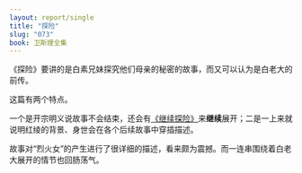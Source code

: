 ```yaml
---
layout: report/single
title: "探险"
slug: "073"
book: 卫斯理全集
---
```

《探险》要讲的是白素兄妹探究他们母亲的秘密的故事，而又可以认为是白老大的前传。

这篇有两个特点。

一个是开宗明义说故事不会结束，还会有[《继续探险》]({{site.url}}/wesley/074.html)来**继续**展开；二是一上来就说明红绫的背景、身世会在各个后续故事中穿插描述。

故事对“烈火女”的产生进行了很详细的描述，看来颇为震撼。而一连串围绕着白老大展开的情节也回肠荡气。
